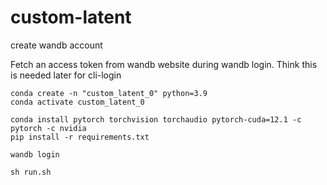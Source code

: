 # custom-latent

create wandb account

Fetch an access token from wandb website during wandb login. Think this is needed later for cli-login

```
conda create -n "custom_latent_0" python=3.9
conda activate custom_latent_0

conda install pytorch torchvision torchaudio pytorch-cuda=12.1 -c pytorch -c nvidia
pip install -r requirements.txt

wandb login

sh run.sh
```
